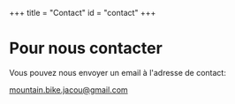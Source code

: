 +++
title = "Contact"
id = "contact"
+++

# Pour nous contacter

Vous pouvez nous envoyer un email à l'adresse de contact:  

[mountain.bike.jacou@gmail.com](mailto:mountain.bike.jacou@gmail.com)

